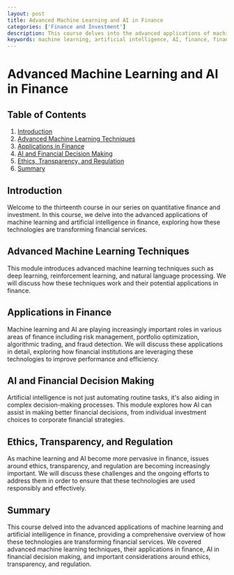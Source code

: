 ```yaml
---
layout: post
title: Advanced Machine Learning and AI in Finance
categories: ['Finance and Investment']
description: This course delves into the advanced applications of machine learning and artificial intelligence in finance, exploring how these technologies are transforming financial services.
keywords: machine learning, artificial intelligence, AI, finance, financial services, fintech
---
```

# Advanced Machine Learning and AI in Finance

## Table of Contents

1. [Introduction](#introduction)
2. [Advanced Machine Learning Techniques](#advanced-ml)
3. [Applications in Finance](#applications)
4. [AI and Financial Decision Making](#ai-decision-making)
5. [Ethics, Transparency, and Regulation](#ethics)
6. [Summary](#summary)

## Introduction <a name="introduction"></a>

Welcome to the thirteenth course in our series on quantitative finance and investment. In this course, we delve into the advanced applications of machine learning and artificial intelligence in finance, exploring how these technologies are transforming financial services.

## Advanced Machine Learning Techniques <a name="advanced-ml"></a>

This module introduces advanced machine learning techniques such as deep learning, reinforcement learning, and natural language processing. We will discuss how these techniques work and their potential applications in finance.

## Applications in Finance <a name="applications"></a>

Machine learning and AI are playing increasingly important roles in various areas of finance including risk management, portfolio optimization, algorithmic trading, and fraud detection. We will discuss these applications in detail, exploring how financial institutions are leveraging these technologies to improve performance and efficiency.

## AI and Financial Decision Making <a name="ai-decision-making"></a>

Artificial intelligence is not just automating routine tasks, it's also aiding in complex decision-making processes. This module explores how AI can assist in making better financial decisions, from individual investment choices to corporate financial strategies.

## Ethics, Transparency, and Regulation <a name="ethics"></a>

As machine learning and AI become more pervasive in finance, issues around ethics, transparency, and regulation are becoming increasingly important. We will discuss these challenges and the ongoing efforts to address them in order to ensure that these technologies are used responsibly and effectively.

## Summary <a name="summary"></a>

This course delved into the advanced applications of machine learning and artificial intelligence in finance, providing a comprehensive overview of how these technologies are transforming financial services. We covered advanced machine learning techniques, their applications in finance, AI in financial decision making, and important considerations around ethics, transparency, and regulation.
